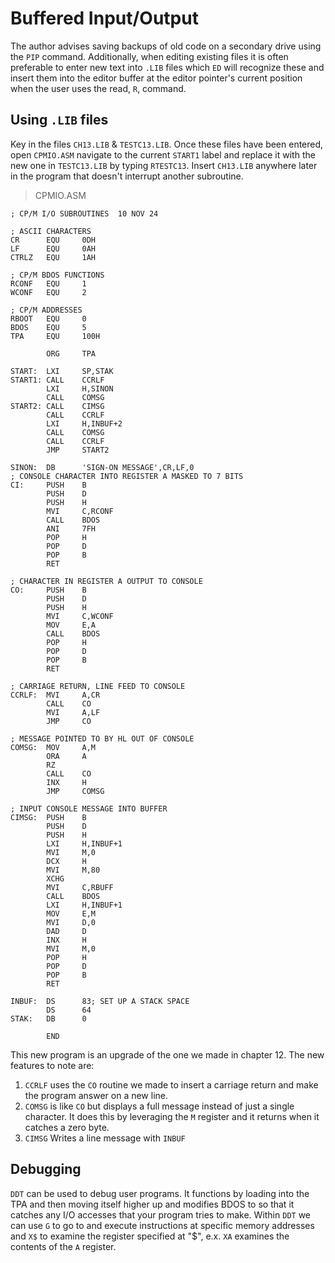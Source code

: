 # Buffered Input/Output

The author advises saving backups of old code on a secondary drive using the `PIP` command. Additionally, when editing existing files it is often preferable to enter new text into `.LIB` files which `ED` will recognize these and insert them into the editor buffer at the editor pointer's current position when the user uses the read, `R`, command.

## Using `.LIB` files
Key in the files `CH13.LIB` & `TESTC13.LIB`. Once these files have been entered, open `CPMIO.ASM` navigate to the current `START1` label and replace it with the new one in `TESTC13.LIB` by typing `RTESTC13`. Insert `CH13.LIB` anywhere later in the program that doesn't interrupt another subroutine.

> CPMIO.ASM
```
; CP/M I/O SUBROUTINES  10 NOV 24

; ASCII CHARACTERS
CR      EQU     0DH
LF      EQU     0AH
CTRLZ   EQU     1AH

; CP/M BDOS FUNCTIONS
RCONF   EQU     1
WCONF   EQU     2

; CP/M ADDRESSES
RBOOT   EQU     0
BDOS    EQU     5
TPA     EQU     100H

        ORG     TPA

START:  LXI     SP,STAK
START1: CALL    CCRLF
        LXI     H,SINON
        CALL    COMSG
START2: CALL    CIMSG
        CALL    CCRLF
        LXI     H,INBUF+2
        CALL    COMSG
        CALL    CCRLF
        JMP     START2

SINON:  DB      'SIGN-ON MESSAGE',CR,LF,0
; CONSOLE CHARACTER INTO REGISTER A MASKED TO 7 BITS
CI:     PUSH    B
        PUSH    D
        PUSH    H
        MVI     C,RCONF
        CALL    BDOS
        ANI     7FH
        POP     H
        POP     D
        POP     B
        RET

; CHARACTER IN REGISTER A OUTPUT TO CONSOLE
CO:     PUSH    B
        PUSH    D
        PUSH    H
        MVI     C,WCONF
        MOV     E,A
        CALL    BDOS
        POP     H
        POP     D
        POP     B
        RET

; CARRIAGE RETURN, LINE FEED TO CONSOLE
CCRLF:  MVI     A,CR
        CALL    CO
        MVI     A,LF
        JMP     CO

; MESSAGE POINTED TO BY HL OUT OF CONSOLE
COMSG:  MOV     A,M
        ORA     A
        RZ
        CALL    CO
        INX     H
        JMP     COMSG

; INPUT CONSOLE MESSAGE INTO BUFFER
CIMSG:  PUSH    B
        PUSH    D
        PUSH    H
        LXI     H,INBUF+1
        MVI     M,0
        DCX     H
        MVI     M,80
        XCHG
        MVI     C,RBUFF
        CALL    BDOS
        LXI     H,INBUF+1
        MOV     E,M
        MVI     D,0
        DAD     D
        INX     H
        MVI     M,0
        POP     H
        POP     D
        POP     B
        RET

INBUF:  DS      83; SET UP A STACK SPACE
        DS      64
STAK:   DB      0

        END
```

This new program is an upgrade of the one we made in chapter 12. The new features to note are:
  1. `CCRLF` uses the `CO` routine we made to insert a carriage return and make the program answer on a new line.
  2. `COMSG` is like `CO` but displays a full message instead of just a single character. It does this by leveraging the `M` register and it returns when it catches a zero byte.
  3. `CIMSG` Writes a line message with `INBUF`

## Debugging

`DDT` can be used to debug user programs. It functions by loading into the TPA and then moving itself higher up and modifies BDOS to so that it catches any I/O accesses that your program tries to make. Within `DDT` we can use `G` to go to and execute instructions at specific memory addresses and `X$` to examine the register specified at "$", e.x. `XA` examines the contents of the `A` register.